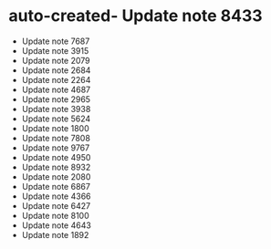 # auto-created- Update note 8433
- Update note 7687
- Update note 3915
- Update note 2079
- Update note 2684
- Update note 2264
- Update note 4687
- Update note 2965
- Update note 3938
- Update note 5624
- Update note 1800
- Update note 7808
- Update note 9767
- Update note 4950
- Update note 8932
- Update note 2080
- Update note 6867
- Update note 4366
- Update note 6427
- Update note 8100
- Update note 4643
- Update note 1892
